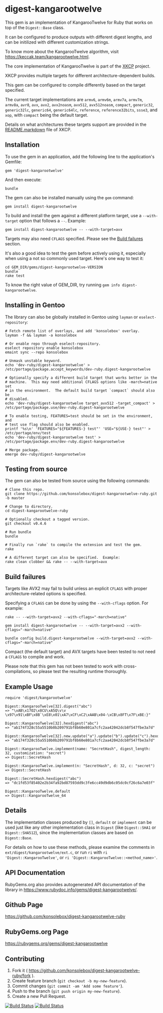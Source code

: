 # digest-kangarootwelve

This gem is an implementation of KangarooTwelve for Ruby that works on top of
the `Digest::Base` class.

It can be configured to produce outputs with different digest lengths, and can
be initilized with different customization strings.

To know more about the KangarooTwelve algorithm, visit
https://keccak.team/kangarootwelve.html.

The core implementation of KangarooTwelve is part of the
[XKCP](https://github.com/XKCP/XKCP) project.

XKCP provides multiple targets for different architecture-dependent builds.

This gem can be configured to compile differently based on the target specified.

The current target implementations are `armv6`, `armv6m`, `armv7a`, `armv7m`,
`armv8a`, `avr8`, `avx`, `avx2`, `avx2noasm`, `avx512`, `avx512noasm`,
`compact`, `generic32`, `generic32lc`, `generic64`, `generic64lc`, `reference`,
`reference32bits`, `ssse3`, and `xop`, with `compact` being the default target.

Details on what architectures these targets support are provided in the
[README.markdown](https://github.com/XKCP/XKCP/blob/master/README.markdown) file
of XKCP.

## Installation

To use the gem in an application, add the following line to the application's
Gemfile:

    gem 'digest-kangarootwelve'

And then execute:

    bundle

The gem can also be installed manually using the `gem` command:

    gem install digest-kangarootwelve

To build and install the gem against a different platform target, use a
`--with-target` option that follows a `--`.  Example:

    gem install digest-kangarootwelve -- --with-target=avx

Targets may also need `CFLAGS` specified.  Please see the
[Build failures](#build-failures) section.

It's also a good idea to test the gem before actively using it, especially when
using a not so commonly used target.  Here's one way to test it:

    cd GEM_DIR/gems/digest-kangarootwelve-VERSION
    bundle
    rake test

To know the right value of GEM_DIR, try running
`gem info digest-kangarootwelve`.

## Installing in Gentoo

The library can also be globally installed in Gentoo using `layman` or
`eselect-repository`:

    # Fetch remote list of overlays, and add 'konsolebox' overlay.
    layman -f && layman -a konsolebox

    # Or enable repo through eselect-repository.
    eselect repository enable konsolebox
    emaint sync --repo konsolebox

    # Unmask unstable keyword.
    echo 'dev-ruby/digest-kangarootwelve' > /etc/portage/package.accept_keywords/dev-ruby.digest-kangarootwelve

    # Optionally specify a different build target that works better in the
    # machine.  This may need additional CFLAGS options like -march=native set
    # in the environment.  The default build target `compact` should also be
    # disabled.
    echo 'dev-ruby/digest-kangarootwelve target_avx512 -target_compact' > /etc/portage/package.use/dev-ruby.digest-kangarootwelve

    # To enable testing, FEATURES=test should be set in the environment, and
    # test use flag should also be enabled.
    printf '%s\n' 'FEATURES="${FEATURES-} test"' 'USE="${USE-} test"' > /etc/portage/env/test
    echo 'dev-ruby/digest-kangarootwelve test' > /etc/portage/package.env/dev-ruby.digest-kangarootwelve

    # Merge package.
    emerge dev-ruby/digest-kangarootwelve

## Testing from source

The gem can also be tested from source using the following commands:

    # Clone this repo.
    git clone https://github.com/konsolebox/digest-kangarootwelve-ruby.git -b master

    # Change to directory.
    cd digest-kangarootwelve-ruby

    # Optionally checkout a tagged version.
    git checkout v0.4.6

    # Run bundle
    bundle

    # Finally run `rake` to compile the extension and test the gem.
    rake

    # A different target can also be specified.  Example:
    rake clean clobber && rake -- --with-target=avx

## Build failures

Targets like AVX2 may fail to build unless an explicit `CFLAGS` with proper
architecture-related options is specified.

Specifying a `CFLAGS` can be done by using the `--with-cflags` option.  For
example:

    rake -- --with-target=avx2 --with-cflags="-march=native"

    gem install digest-kangarootwelve -- --with-target=avx2 --with-cflags="-march=native"

    bundle config build.digest-kangarootwelve --with-target=avx2 --with-cflags="-march=native"

Compact (the default target) and AVX targets have been tested to not need a
`CFLAGS` to compile and work.

Please note that this gem has not been tested to work with cross-compilations,
so please test the resulting runtime thoroughly.

## Example Usage

    require 'digest/kangarootwelve'

    Digest::KangarooTwelve[32].digest("abc")
    => "\xAB\x17O2\x8CU\xA5Q\v\v \x97\x91\xBF\x8B`\xE8\x01\xA7\xCF\xC2\xAAB\x04-\xCB\x8FT\x7F\xBE:}"

    Digest::KangarooTwelve[32].hexdigest("abc")
    => "ab174f328c55a5510b0b209791bf8b60e801a7cfc2aa42042dcb8f547fbe3a7d"

    Digest::KangarooTwelve[32].new.update("a").update("b").update("c").hexdigest
    => "ab174f328c55a5510b0b209791bf8b60e801a7cfc2aa42042dcb8f547fbe3a7d"

    Digest::KangarooTwelve.implement(name: "SecretHash", digest_length: 32, customization: "secret")
    => Digest::SecretHash

    Digest::KangarooTwelve.implement(n: "SecretHash", d: 32, c: "secret")
    => Digest::SecretHash

    Digest::SecretHash.hexdigest("abc")
    => "dc1fd53f85402e2b34fa92bd87593dd9c3fe6cc49d9db6c05dc0cf26c6a7e03f"

    Digest::KangarooTwelve.default
    => Digest::KangarooTwelve_64

## Details

The implementation classes produced by `[]`, `default` or
`implement` can be used just like any other implementation class in `Digest`
(like `Digest::SHA1` or `Digest::SHA512`), since the implementation classes are
based on `Digest::Base`.

For details on how to use these methods, please examine the comments in
`ext/digest/kangarootwelve/ext.c`, or run `ri` with
`ri 'Digest::KangarooTwelve'`, or `ri 'Digest::KangarooTwelve::<method_name>'`.

## API Documentation

RubyGems.org also provides autogenerated API documentation of the library in
https://www.rubydoc.info/gems/digest-kangarootwelve/.

## Github Page

https://github.com/konsolebox/digest-kangarootwelve-ruby

## RubyGems.org Page

https://rubygems.org/gems/digest-kangarootwelve

## Contributing

1. Fork it ( https://github.com/konsolebox/digest-kangarootwelve-ruby/fork ).
2. Create feature branch (`git checkout -b my-new-feature`).
3. Commit changes (`git commit -am 'Add some feature'`).
4. Push to the branch (`git push origin my-new-feature`).
5. Create a new Pull Request.

[![Build Status](https://github.com/konsolebox/digest-kangarootwelve-ruby/actions/workflows/ruby.yml/badge.svg)](https://github.com/konsolebox/digest-kangarootwelve-ruby/actions/workflows/ruby.yml)
[![Build Status](https://ci.appveyor.com/api/projects/status/bwedifhi4wa5wik7?svg=true)](https://ci.appveyor.com/project/konsolebox/digest-kangarootwelve-ruby)
